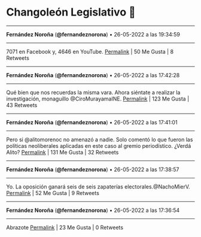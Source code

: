 # Changoleón Legislativo 🙈
*****
**Fernández Noroña** (**@fernandeznorona**) • 26-05-2022 a las 19:34:59
*****
7071 en Facebook y, 4646 en YouTube.
[Permalink](https://twitter.com/fernandeznorona/status/1530029774487306242) | 50 Me Gusta | 8 Retweets
*****
**Fernández Noroña** (**@fernandeznorona**) • 26-05-2022 a las 17:42:28
*****
Qué bien que nos recuerdas la misma vara. Ahora siéntate a realizar la investigación, monaguillo @CiroMurayamaINE.
[Permalink](https://twitter.com/fernandeznorona/status/1530001457016999936) | 123 Me Gusta | 43 Retweets
*****
**Fernández Noroña** (**@fernandeznorona**) • 26-05-2022 a las 17:41:01
*****
Pero si @alitomorenoc no amenazó a nadie. Solo comentó lo que fueron las políticas neoliberales aplicadas en este caso al gremio periodístico. ¿Verdá Alito?
[Permalink](https://twitter.com/fernandeznorona/status/1530001094939537414) | 131 Me Gusta | 32 Retweets
*****
**Fernández Noroña** (**@fernandeznorona**) • 26-05-2022 a las 17:38:57
*****
Yo. La oposición ganará seis de seis zapaterías electorales.@NachoMierV.
[Permalink](https://twitter.com/fernandeznorona/status/1530000573898010624) | 52 Me Gusta | 9 Retweets
*****
**Fernández Noroña** (**@fernandeznorona**) • 26-05-2022 a las 17:36:54
*****
Abrazote
[Permalink](https://twitter.com/fernandeznorona/status/1530000059701645317) | 23 Me Gusta | 0 Retweets